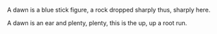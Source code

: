 A dawn is a blue stick figure, 
a rock dropped sharply thus, 
sharply here.  

A dawn is an ear and plenty, 
plenty, this is the up, 
up a root run.
